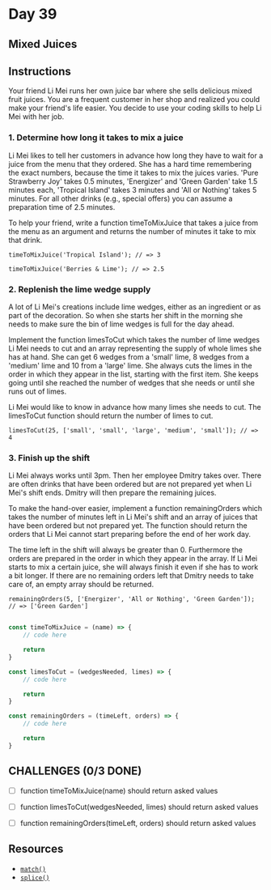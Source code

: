 # Day 39

## Mixed Juices

## Instructions

Your friend Li Mei runs her own juice bar where she sells delicious mixed fruit juices. You are a frequent customer in her shop and realized you could make your friend's life easier. You decide to use your coding skills to help Li Mei with her job.

### 1. Determine how long it takes to mix a juice

Li Mei likes to tell her customers in advance how long they have to wait for a juice from the menu that they ordered. She has a hard time remembering the exact numbers, because the time it takes to mix the juices varies. 'Pure Strawberry Joy' takes 0.5 minutes, 'Energizer' and 'Green Garden' take 1.5 minutes each, 'Tropical Island' takes 3 minutes and 'All or Nothing' takes 5 minutes. For all other drinks (e.g., special offers) you can assume a preparation time of 2.5 minutes.

To help your friend, write a function timeToMixJuice that takes a juice from the menu as an argument and returns the number of minutes it take to mix that drink.

`timeToMixJuice('Tropical Island'); // => 3`

`timeToMixJuice('Berries & Lime'); // => 2.5`

### 2. Replenish the lime wedge supply

A lot of Li Mei's creations include lime wedges, either as an ingredient or as part of the decoration. So when she starts her shift in the morning she needs to make sure the bin of lime wedges is full for the day ahead.

Implement the function limesToCut which takes the number of lime wedges Li Mei needs to cut and an array representing the supply of whole limes she has at hand. She can get 6 wedges from a 'small' lime, 8 wedges from a 'medium' lime and 10 from a 'large' lime. She always cuts the limes in the order in which they appear in the list, starting with the first item. She keeps going until she reached the number of wedges that she needs or until she runs out of limes.

Li Mei would like to know in advance how many limes she needs to cut. The limesToCut function should return the number of limes to cut.

`limesToCut(25, ['small', 'small', 'large', 'medium', 'small']); // => 4`

### 3. Finish up the shift

Li Mei always works until 3pm. Then her employee Dmitry takes over. There are often drinks that have been ordered but are not prepared yet when Li Mei's shift ends. Dmitry will then prepare the remaining juices.

To make the hand-over easier, implement a function remainingOrders which takes the number of minutes left in Li Mei's shift and an array of juices that have been ordered but not prepared yet. The function should return the orders that Li Mei cannot start preparing before the end of her work day.

The time left in the shift will always be greater than 0. Furthermore the orders are prepared in the order in which they appear in the array. If Li Mei starts to mix a certain juice, she will always finish it even if she has to work a bit longer. If there are no remaining orders left that Dmitry needs to take care of, an empty array should be returned.

`remainingOrders(5, ['Energizer', 'All or Nothing', 'Green Garden']); // => ['Green Garden']`


```javascript

const timeToMixJuice = (name) => {
	// code here

	return
}

const limesToCut = (wedgesNeeded, limes) => {
	// code here

	return
}

const remainingOrders = (timeLeft, orders) => {
	// code here

	return
}

```

## CHALLENGES (0/3 DONE)

- [ ] function timeToMixJuice(name) should return asked values
- [ ] function limesToCut(wedgesNeeded, limes) should return asked values
- [ ] function remainingOrders(timeLeft, orders) should return asked values


## Resources

- [`match()`](https://developer.mozilla.org/en-US/docs/Web/JavaScript/Reference/Global_Objects/String/match)
- [`splice()`](https://developer.mozilla.org/en-US/docs/Web/JavaScript/Reference/Global_Objects/Array/splice)